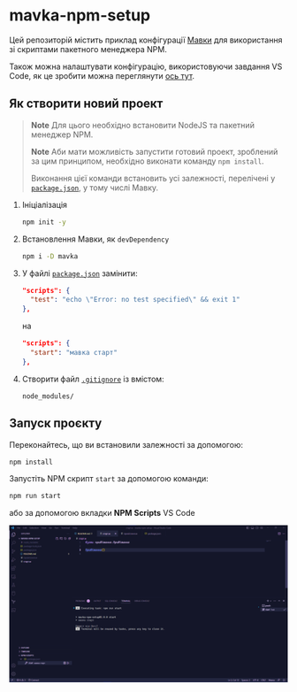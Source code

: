 # mavka-npm-setup

Цей репозиторій містить приклад конфігурації [Мавки](https://xn--80aaf6ah.xn--j1amh/) для використання зі скриптами пакетного менеджера NPM.

Також можна налаштувати конфігурацію, використовуючи завдання VS Code, як це зробити
можна переглянути [ось тут](https://github.com/dkostmii/mavka-vs-code-setup).

## Як створити новий проект

> **Note**
> Для цього необхідно встановити NodeJS та пакетний менеджер NPM.
>
> **Note**
> Аби мати можливість запустити готовий проект, зроблений за цим принципом,
> необхідно виконати команду `npm install`.
>
> Виконання цієї команди встановить усі залежності, перелічені у [`package.json`](./package.json),
> у тому числі Мавку.

1. Ініціалізація

    ```bash
    npm init -y
    ```

2. Встановлення Мавки, як `devDependency`

    ```bash
    npm i -D mavka
    ```

3. У файлі [`package.json`](./package.json) замінити:

    ```json
    "scripts": {
      "test": "echo \"Error: no test specified\" && exit 1"
    },
    ```

    на

    ```json
    "scripts": {
      "start": "мавка старт"
    },
    ```

4. Створити файл [`.gitignore`](./.gitignore) із вмістом:

    ```text
    node_modules/
    ```

## Запуск проєкту

Переконайтесь, що ви встановили залежності за допомогою:

```bash
npm install
```

Запустіть NPM скрипт `start` за допомогою команди:

```bash
npm run start
```

або за допомогою вкладки **NPM Scripts** VS Code

![Запуск NPM скрипта у VS Code](./img/vs-code-npm-scripts.png)

